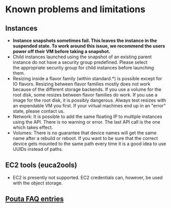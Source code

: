 # Known problems and limitations

## Instances

-   **Instance snapshots sometimes fail. This leaves the instance in
    the suspended state. To work around this issue, we recommend the users
    power off their VM before taking a snapshot.**
-   Child instances launched using the snapshot of an existing parent
    instance do not have a security group predefined. 
    Please select the appropriate security group for
    child instances before launching them.
-   Resizing inside a flavor family (within standard.\*) is
    possible  except for IO flavors. Resizing between flavor
    families mostly does not work because of the different storage
    backends. If you use a volume for the root disk, some resizes
    between flavor families do work. If you use a image for the root disk,
    it is possibly dangerous. Always test resizes with an expendable VM you
    first. If your virtual machines end up in an "error"
    state, please contact us.
-   Network: It is possible to add the same floating IP to multiple
    instances using the API. There is no warning or error. The last
    API call is the one which takes effect.
-   Volumes: There is no guarantee that device names will get the same
    name after a rebuild or reboot. If you want to be sure that the
    correct device gets mounted to the same path every time it is a good
    idea to use UUIDs instead of paths.

## EC2 tools (euca2ools)


-   EC2 is presently not supported. EC2 credentials can, however, be
    used with the object storage.

## [Pouta FAQ entries](../../../support/faq/#pouta)

